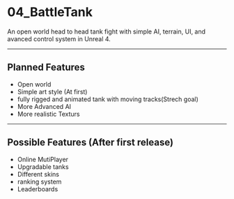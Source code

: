 # 04_BattleTank
An open world head to head tank fight with simple AI, terrain, UI, and avanced control system in Unreal 4.

***
## Planned Features
* Open world
* Simple art style (At first)
* fully rigged and animated tank with moving tracks(Strech goal)
* More Advanced AI
* More realistic Texturs

***
## Possible Features (After first release)
* Online MutiPlayer
* Upgradable tanks
* Different skins
* ranking system
* Leaderboards
